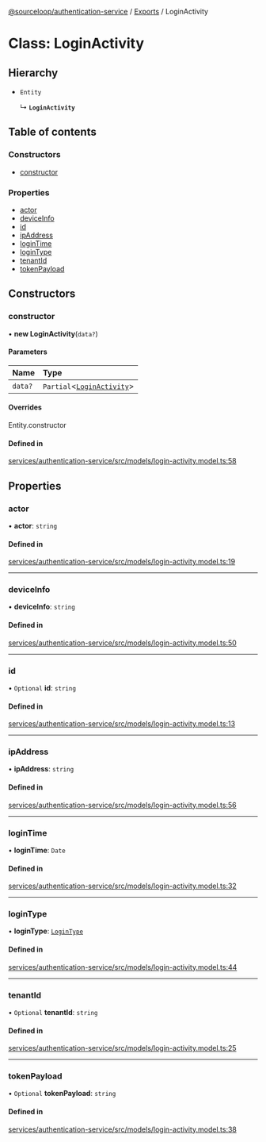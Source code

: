 [@sourceloop/authentication-service](../README.md) / [Exports](../modules.md) / LoginActivity

# Class: LoginActivity

## Hierarchy

- `Entity`

  ↳ **`LoginActivity`**

## Table of contents

### Constructors

- [constructor](LoginActivity.md#constructor)

### Properties

- [actor](LoginActivity.md#actor)
- [deviceInfo](LoginActivity.md#deviceinfo)
- [id](LoginActivity.md#id)
- [ipAddress](LoginActivity.md#ipaddress)
- [loginTime](LoginActivity.md#logintime)
- [loginType](LoginActivity.md#logintype)
- [tenantId](LoginActivity.md#tenantid)
- [tokenPayload](LoginActivity.md#tokenpayload)

## Constructors

### constructor

• **new LoginActivity**(`data?`)

#### Parameters

| Name | Type |
| :------ | :------ |
| `data?` | `Partial`<[`LoginActivity`](LoginActivity.md)\> |

#### Overrides

Entity.constructor

#### Defined in

[services/authentication-service/src/models/login-activity.model.ts:58](https://github.com/sourcefuse/loopback4-microservice-catalog/blob/68ec38a2a/services/authentication-service/src/models/login-activity.model.ts#L58)

## Properties

### actor

• **actor**: `string`

#### Defined in

[services/authentication-service/src/models/login-activity.model.ts:19](https://github.com/sourcefuse/loopback4-microservice-catalog/blob/68ec38a2a/services/authentication-service/src/models/login-activity.model.ts#L19)

___

### deviceInfo

• **deviceInfo**: `string`

#### Defined in

[services/authentication-service/src/models/login-activity.model.ts:50](https://github.com/sourcefuse/loopback4-microservice-catalog/blob/68ec38a2a/services/authentication-service/src/models/login-activity.model.ts#L50)

___

### id

• `Optional` **id**: `string`

#### Defined in

[services/authentication-service/src/models/login-activity.model.ts:13](https://github.com/sourcefuse/loopback4-microservice-catalog/blob/68ec38a2a/services/authentication-service/src/models/login-activity.model.ts#L13)

___

### ipAddress

• **ipAddress**: `string`

#### Defined in

[services/authentication-service/src/models/login-activity.model.ts:56](https://github.com/sourcefuse/loopback4-microservice-catalog/blob/68ec38a2a/services/authentication-service/src/models/login-activity.model.ts#L56)

___

### loginTime

• **loginTime**: `Date`

#### Defined in

[services/authentication-service/src/models/login-activity.model.ts:32](https://github.com/sourcefuse/loopback4-microservice-catalog/blob/68ec38a2a/services/authentication-service/src/models/login-activity.model.ts#L32)

___

### loginType

• **loginType**: [`LoginType`](../enums/LoginType.md)

#### Defined in

[services/authentication-service/src/models/login-activity.model.ts:44](https://github.com/sourcefuse/loopback4-microservice-catalog/blob/68ec38a2a/services/authentication-service/src/models/login-activity.model.ts#L44)

___

### tenantId

• `Optional` **tenantId**: `string`

#### Defined in

[services/authentication-service/src/models/login-activity.model.ts:25](https://github.com/sourcefuse/loopback4-microservice-catalog/blob/68ec38a2a/services/authentication-service/src/models/login-activity.model.ts#L25)

___

### tokenPayload

• `Optional` **tokenPayload**: `string`

#### Defined in

[services/authentication-service/src/models/login-activity.model.ts:38](https://github.com/sourcefuse/loopback4-microservice-catalog/blob/68ec38a2a/services/authentication-service/src/models/login-activity.model.ts#L38)
